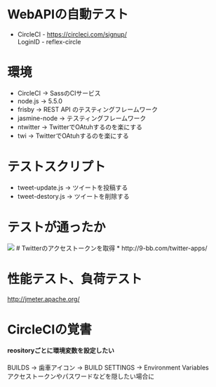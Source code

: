 # WebAPIの自動テスト
* CircleCI  - https://circleci.com/signup/  
  LoginID - reflex-circle

# 環境
 * CircleCI     -> SassのCIサービス
 * node.js      -> 5.5.0
 * frisby       -> REST API のテスティングフレームワーク
 * jasmine-node -> テスティングフレームワーク
 * ntwitter     -> TwitterでOAtuhするのを楽にする
 * twi          -> TwitterでOAtuhするのを楽にする

# テストスクリプト
 * tweet-update.js -> ツイートを投稿する
 * tweet-destory.js -> ツイートを削除する

# テストが通ったか
<img src="https://circleci.com/gh/reflex-circle/circle-test.svg?style=shield&circle-token=fbadcabe515d1f7d0d54175159cfe12ebb5a01ab">
# Twitterのアクセストークンを取得
 * http://9-bb.com/twitter-apps/

# 性能テスト、負荷テスト
http://jmeter.apache.org/

# CircleCIの覚書

#### reositoryごとに環境変数を設定したい
BUILDS -> 歯車アイコン -> BUILD SETTINGS -> Environment Variables  
アクセストークンやパスワードなどを隠したい場合に


